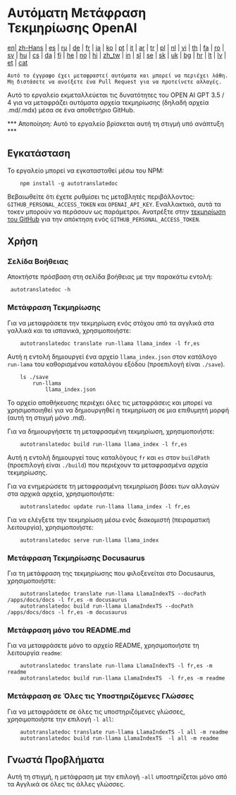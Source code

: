 
# Αυτόματη Μετάφραση Τεκμηρίωσης OpenAI

[en](../README.md)| [zh-Hans](/i18n/README_zh-Hans.md) | [es](/i18n/README_es.md) | [ru](/i18n/README_ru.md) | [de](/i18n/README_de.md) | [fr](/i18n/README_fr.md) | [ja](/i18n/README_ja.md) | [ko](/i18n/README_ko.md) | [pt](/i18n/README_pt.md) | [it](/i18n/README_it.md) | [ar](/i18n/README_ar.md) | [tr](/i18n/README_tr.md) | [pl](/i18n/README_pl.md) | [nl](/i18n/README_nl.md) | [vi](/i18n/README_vi.md) | [th](/i18n/README_th.md) | [fa](/i18n/README_fa.md) | [ro](/i18n/README_ro.md) | [sv](/i18n/README_sv.md) | [hu](/i18n/README_hu.md) | [cs](/i18n/README_cs.md) | [da](/i18n/README_da.md) | [fi](/i18n/README_fi.md) | [he](/i18n/README_he.md) | [no](/i18n/README_no.md) | [hi](/i18n/README_hi.md) | [zh_tw](/i18n/README_zh_tw.md) | [in](/i18n/README_in.md) | [sl](/i18n/README_sl.md) | [se](/i18n/README_se.md) | [sk](/i18n/README_sk.md) | [uk](/i18n/README_uk.md) | [bg](/i18n/README_bg.md) | [hr](/i18n/README_hr.md) | [lt](/i18n/README_lt.md) | [lv](/i18n/README_lv.md) | [et](/i18n/README_et.md) | [cat](/i18n/README_cat.md) 

```Αυτό το έγγραφο έχει μεταφραστεί αυτόματα και μπορεί να περιέχει λάθη. Μη διστάσετε να ανοίξετε ένα Pull Request για να προτείνετε αλλαγές.```


Αυτό το εργαλείο εκμεταλλεύεται τις δυνατότητες του OPEN AI GPT 3.5 / 4 για να μεταφράζει αυτόματα αρχεία τεκμηρίωσης (δηλαδή αρχεία .md/.mdx) μέσα σε ένα αποθετήριο GitHub.

*** Αποποίηση: Αυτό το εργαλείο βρίσκεται αυτή τη στιγμή υπό ανάπτυξη ***


## Εγκατάσταση

Το εργαλείο μπορεί να εγκατασταθεί μέσω του NPM:


```
    npm install -g autotranslatedoc
```

Βεβαιωθείτε ότι έχετε ρυθμίσει τις μεταβλητές περιβάλλοντος: `GITHUB_PERSONAL_ACCESS_TOKEN` και `OPENAI_API_KEY`. Εναλλακτικά, αυτά τα τοκεν μπορούν να περάσουν ως παράμετροι. Ανατρέξτε στην [τεκμηρίωση του GitHub](https://docs.github.com/en/github/authenticating-to-github/creating-a-personal-access-token) για την απόκτηση ενός `GITHUB_PERSONAL_ACCESS_TOKEN`.
## Χρήση


### Σελίδα Βοήθειας
Αποκτήστε πρόσβαση στη σελίδα βοήθειας με την παρακάτω εντολή:
```
 autotranslatedoc -h
```
### Μετάφραση Τεκμηρίωσης

Για να μεταφράσετε την τεκμηρίωση ενός στόχου από τα αγγλικά στα γαλλικά και τα ισπανικά, χρησιμοποιήστε:
```
    autotranslatedoc translate run-llama llama_index -l fr,es
```


Αυτή η εντολή δημιουργεί ένα αρχείο `llama_index.json` στον κατάλογο `run-lama` του καθορισμένου καταλόγου εξόδου (προεπιλογή είναι `./save`).
```
    ls ./save
        run-llama
            llama_index.json 
```
Το αρχείο αποθήκευσης περιέχει όλες τις μεταφράσεις και μπορεί να χρησιμοποιηθεί για να δημιουργηθεί η τεκμηρίωση σε μια επιθυμητή μορφή (αυτή τη στιγμή μόνο .md).

Για να δημιουργήσετε τη μεταφρασμένη τεκμηρίωση, χρησιμοποιήστε:

```
    autotranslatedoc build run-llama llama_index -l fr,es
```


Αυτή η εντολή δημιουργεί τους καταλόγους `fr` και `es` στον `buildPath` (προεπιλογή είναι `./build`) που περιέχουν τα μεταφρασμένα αρχεία τεκμηρίωσης.

Για να ενημερώσετε τη μεταφρασμένη τεκμηρίωση βάσει των αλλαγών στα αρχικά αρχεία, χρησιμοποιήστε:

```
    autotranslatedoc update run-llama llama_index -l fr,es
```


Για να ελέγξετε την τεκμηρίωση μέσω ενός διακομιστή (πειραματική λειτουργία), χρησιμοποιήστε:
```
    autotranslatedoc serve run-llama llama_index
```
### Μετάφραση Τεκμηρίωσης Docusaurus

Για τη μετάφραση της τεκμηρίωσης που φιλοξενείται στο Docusaurus, χρησιμοποιήστε:

```
    autotranslatedoc translate run-llama LlamaIndexTS --docPath /apps/docs/docs -l fr,es -m docusaurus
    autotranslatedoc build run-llama LlamaIndexTS --docPath /apps/docs/docs -l fr,es -m docusaurus
```
### Μετάφραση μόνο του README.md

Για να μεταφράσετε μόνο το αρχείο README, χρησιμοποιήστε τη λειτουργία `readme`:

```
    autotranslatedoc translate run-llama LlamaIndexTS -l fr,es -m readme
    autotranslatedoc build run-llama LlamaIndexTS  -l fr,es -m readme
```
### Μετάφραση σε Όλες τις Υποστηριζόμενες Γλώσσες

Για να μεταφράσετε σε όλες τις υποστηριζόμενες γλώσσες, χρησιμοποιήστε την επιλογή `-l all`:

```
    autotranslatedoc translate run-llama LlamaIndexTS -l all -m readme
    autotranslatedoc build run-llama LlamaIndexTS  -l all -m readme
```
## Γνωστά Προβλήματα

Αυτή τη στιγμή, η μετάφραση με την επιλογή `-all` υποστηρίζεται μόνο από τα Αγγλικά σε όλες τις άλλες γλώσσες.
